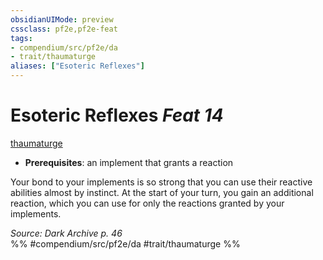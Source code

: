 ```yaml
---
obsidianUIMode: preview
cssclass: pf2e,pf2e-feat
tags:
- compendium/src/pf2e/da
- trait/thaumaturge
aliases: ["Esoteric Reflexes"]
---
```

# Esoteric Reflexes  *Feat 14*  
[thaumaturge](../../Rules/traits/thaumaturge-da.md)  

- **Prerequisites**: an implement that grants a reaction

Your bond to your implements is so strong that you can use their reactive abilities almost by instinct. At the start of your turn, you gain an additional reaction, which you can use for only the reactions granted by your implements.

*Source: Dark Archive p. 46*  
%% #compendium/src/pf2e/da #trait/thaumaturge %%